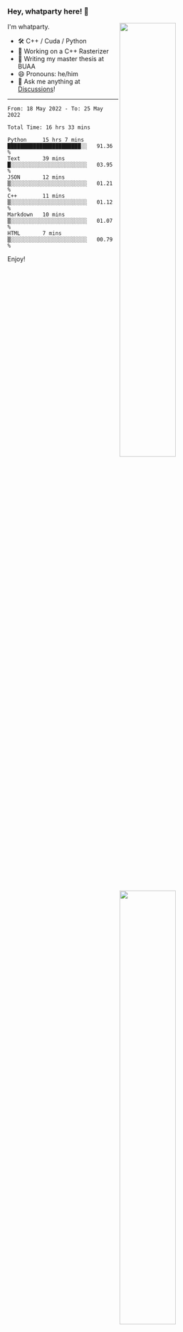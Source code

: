 ### Hey, whatparty here! 👋

[<img align="right" width="50%" src="https://github-readme-stats-ouuan.vercel.app/api?username=whatparty&theme=dark&show_icons=true">](https://metrics.lecoq.io/whatparty#gh-dark-mode-only)
[<img align="right" width="50%" src="https://github-readme-stats-ouuan.vercel.app/api?username=whatparty&show_icons=true">](https://metrics.lecoq.io/whatparty#gh-light-mode-only)

I'm whatparty.

- 🛠️ C++ / Cuda / Python
- 🔭 Working on a C++ Rasterizer
- 🌱 Writing my master thesis at BUAA
- 😄 Pronouns: he/him
- 💭 Ask me anything at [Discussions](https://github.com/whatparty/whatparty/discussions/new)!

---

<!--START_SECTION:waka-->

```text
From: 18 May 2022 - To: 25 May 2022

Total Time: 16 hrs 33 mins

Python     15 hrs 7 mins   ███████████████████████░░   91.36 %
Text       39 mins         █░░░░░░░░░░░░░░░░░░░░░░░░   03.95 %
JSON       12 mins         ▒░░░░░░░░░░░░░░░░░░░░░░░░   01.21 %
C++        11 mins         ▒░░░░░░░░░░░░░░░░░░░░░░░░   01.12 %
Markdown   10 mins         ▒░░░░░░░░░░░░░░░░░░░░░░░░   01.07 %
HTML       7 mins          ▒░░░░░░░░░░░░░░░░░░░░░░░░   00.79 %
```

<!--END_SECTION:waka-->

Enjoy!
